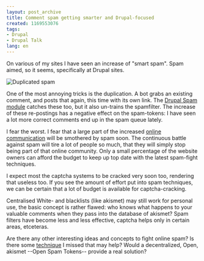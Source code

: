 ```yaml
---
layout: post_archive
title: Comment spam getting smarter and Drupal-focused
created: 1169553076
tags:
- Drupal
- Drupal Talk
lang: en
---
```

On various of my sites I have seen an increase of "smart spam". Spam aimed, so it seems, specifically at Drupal sites. 

![Duplicated spam](/sites/webschuur.com/files/spam_being_smart.png)

One of the most annoying tricks is the duplication. A bot grabs an existing comment, and posts that again, this time with its own link. 
The <a href="http://kerneltrap.org/jeremy/drupal/spam/">Drupal Spam module</a> catches these too, but it also un-trains the spamfilter. The increase of these re-postings has a negative effect on the spam-tokens: I have seen a lot more correct comments end up in the spam queue lately. 

I fear the worst. I fear that a large part of the increased [online communication](/publications/blogs/2007-01-11-how_to_make_drupal_blogs_more_conversational) will be smothered by spam soon. The continuous battle against spam will tire a lot of people so much, that they will simply stop being part of that online community. Only a small percentage of the website owners can afford the budget to keep up top date with the latest spam-fight techniques.

I expect most the captcha systems to be cracked very soon too, rendering that useless too. If you see the amount of effort put into spam techniques, we can be certain that a lot of budget is available for captcha-cracking.

Centralised White- and blacklists (like akismet) may still work for personal use, the basic concept is rather flawed: who knows what happens to your valuable comments when they pass into the database of akismet? Spam filters have become less and less effective, captcha helps only in certain areas, etceteras. 

Are there any other interesting ideas and concepts to fight online spam? Is there some <a href="http://en.wikipedia.org/wiki/Death_squad">technique</a> I missed that may help? Would a decentralized, Open, akismet --Open Spam Tokens-- provide a real solution?
